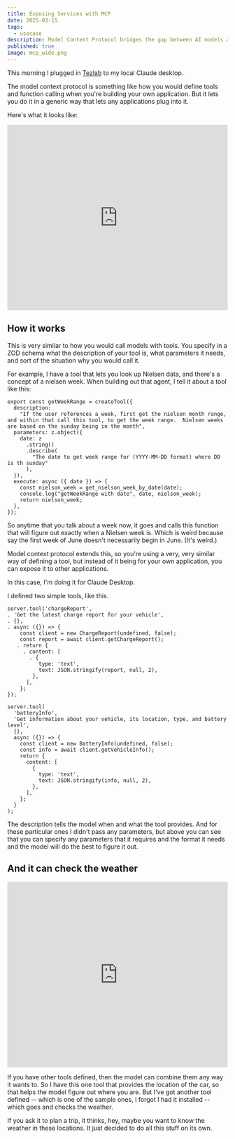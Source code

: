 ```yaml
---
title: Exposing Services with MCP
date: 2025-03-15
tags:
  - usecase
description: Model Context Protocol bridges the gap between AI models and your applications, as demonstrated in this hands-on walkthrough with Tezlab's Tesla monitoring service. Learn how defining simple tools with descriptions and parameters lets Claude intelligently combine services like vehicle data and weather information without explicit instructions.
published: true
image: mcp_wide.png
---
```

This morning I plugged in [Tezlab](https://tezlabapp.com) to my local Claude desktop.

The model context protocol is something like how you would define tools and function calling when you're building your own application. But it lets you do it in a generic way that lets any applications plug into it.

Here's what it looks like:

<div style="position: relative; width: 100%; aspect-ratio: 867/728;">
  <iframe
    src="https://player.mux.com/bU01hI89Fr8gujTDzaCeNPLYzEH8Xv01lp0018g019u6BVs?primary-color=%23ffffff&secondary-color=%23000000&accent-color=%23fa50b5"
    style="position: absolute; top: 0; left: 0; height: 100%; width: 100%; border: none;"
    allow="accelerometer; gyroscope; autoplay; encrypted-media; picture-in-picture;"
    allowfullscreen="true"
  ></iframe>
</div>

## How it works

This is very similar to how you would call models with tools. You specify in a ZOD schema what the description of your tool is, what parameters it needs, and sort of the situation why you would call it.

For example, I have a tool that lets you look up Nielsen data, and there's a concept of a nielsen week.  When building out that agent, I tell it about a tool like this:

```
export const getWeekRange = createTool({
  description:
    "If the user references a week, first get the nielsen month range, and within that call this tool, to get the week range.  Nielsen weeks are based on the sunday being in the month",
  parameters: z.object({
    date: z
      .string()
      .describe(
        "The date to get week range for (YYYY-MM-DD format) where DD is th sunday"
      ),
  }),
  execute: async ({ date }) => {
    const nielson_week = get_nielson_week_by_date(date);
    console.log("getWeekRange with date", date, nielson_week);
    return nielson_week;
  },
});
```

So anytime that you talk about a week now, it goes and calls this function that will figure out exactly when a Nielsen week is. Which is weird because say the first week of June doesn't necessarily begin in June. (It's weird.)

Model context protocol extends this, so you're using a very, very similar way of defining a tool, but instead of it being for your own application, you can expose it to other applications.

In this case, I'm doing it for Claude Desktop.

I defined two simple tools, like this.

```
server.tool('chargeReport', 
. 'Get the latest charge report for your vehicle', 
. {}, 
. async ({}) => {
    const client = new ChargeReport(undefined, false);
    const report = await client.getChargeReport();
   . return {
     . content: [
       . {
          type: 'text',
          text: JSON.stringify(report, null, 2),
        },
      ],
    };
});

server.tool(
  'batteryInfo',
  'Get information about your vehicle, its location, type, and battery level',
  {},
  async ({}) => {
    const client = new BatteryInfo(undefined, false);
    const info = await client.getVehicleInfo();
    return {
      content: [
        {
          type: 'text',
          text: JSON.stringify(info, null, 2),
        },
      ],
    };
  }
);
```

The description tells the model when and what the tool provides. And for these particular ones I didn't pass any parameters, but above you can see that you can specify any parameters that it requires and the format it needs and the model will do the best to figure it out.

## And it can check the weather

<div style="position: relative; width: 100%; aspect-ratio: 867/728;">
  <iframe
    src="https://player.mux.com/1hTUhfy5l1cEbFtgtmaIKPsKKc5PMeA3kbiwneib92M?primary-color=%23ffffff&secondary-color=%23000000&accent-color=%23fa50b5"
    style="position: absolute; top: 0; left: 0; height: 100%; width: 100%; border: none;"
    allow="accelerometer; gyroscope; autoplay; encrypted-media; picture-in-picture;"
    allowfullscreen="true"
  ></iframe>
</div>

If you have other tools defined, then the model can combine them any way it wants to. So I have this one tool that provides the location of the car, so that helps the model figure out where you are. But I've got another tool defined -- which is one of the sample ones, I forgot I had it installed -- which goes and checks the weather. 

If you ask it to plan a trip, it thinks, hey, maybe you want to know the weather in these locations. It just decided to do all this stuff on its own.


